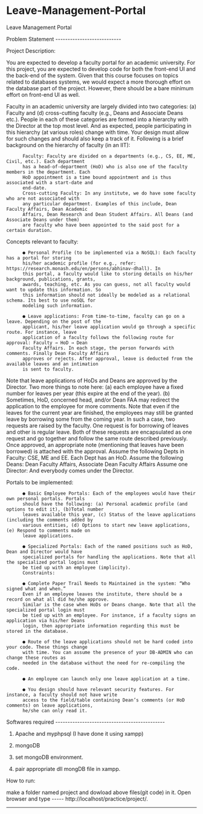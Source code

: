 # Leave-Management-Portal
Leave Management Portal

Problem Statement ---------------------------

Project Description:

You are expected to develop a faculty portal for an academic university. For this project, you are expected
to develop code for both the front-end UI and the back-end of the system. Given that this course focuses
on topics related to databases systems, we would expect a more thorough effort on the database part of
the project. However, there should be a bare minimum effort on front-end UI as well.

Faculty in an academic university are largely divided into two categories: (a) Faculty and (d) cross-cutting
faculty (e.g., Deans and Associate Deans etc.). People in each of these categories are formed into a
hierarchy with the Director at the top most level. And as expected, people participating in this hierarchy
(at various roles) change with time. Your design must allow for such changes and should also keep a track
of it. Following is a brief background on the hierarchy of faculty (in an IIT):

          Faculty: Faculty are divided on a departments (e.g., CS, EE, ME, Civil, etc.). Each department
          has a head-of-department (HoD) who is also one of the faculty members in the department. Each
          HoD appointment is a time bound appointment and is thus associated with a start-date and
          end-date.
          Cross-cutting Faculty: In any institute, we do have some faculty who are not associated with
          any particular department. Examples of this include, Dean Faculty Affairs, Dean Academic
          Affairs, Dean Research and Dean Student Affairs. All Deans (and Associate Deans under them)
          are faculty who have been appointed to the said post for a certain duration.
          
Concepts relevant to faculty:

          ● Personal Profile (to be implemented via a NoSQL): Each faculty has a portal for storing
          his/her academic profile (for e.g., refer: https://research.monash.edu/en/persons/abhinav-dhall). In
          this portal, a faculty would like to storing details on his/her background, publications, grants,
          awards, teaching, etc. As you can guess, not all faculty would want to update this information. So
          this information should not ideally be modeled as a relational schema. Its best to use noSQL for
          modeling such information.
          
          ● Leave applications: From time-to-time, faculty can go on a leave. Depending on the post of the
          applicant, his/her leave application would go through a specific route. For instance, leave
          application of a faculty follows the following route for approval: Faculty → HoD → Dean
          Faculty Affairs. In each stage, the person forwards with comments. Finally Dean Faculty Affairs
          approves or rejects. After approval, leave is deducted from the available leaves and an intimation
          is sent to faculty.
          
Note that leave applications of HoDs and Deans are approved by the Director. Two more
things to note here: (a) each employee have a fixed number for leaves per year (this expire at the
end of the year). (b) Sometimes, HoD, concerned head, and/or Dean FAA may redirect the
application to the employee for more comments. Note that even if the leaves for the current year
are finished, the employees may still be granted leave by borrowing some from the coming year.
In such a case, two requests are raised by the faculty. One request is for borrowing of leaves and
other is regular leave. Both of these requests are encapsulated as one request and go together and
follow the same route described previously. Once approved, an appropriate note (mentioning that
leaves have been borrowed) is attached with the approval.
Assume the following Depts in Faculty: CSE, ME and EE. Each Dept has an HoD.
Assume the following Deans: Dean Faculty Affairs, Associate Dean Faculty Affairs
Assume one Director: And everybody comes under the Director.

Portals to be implemented:

          ● Basic Employee Portals: Each of the employees would have their own personal portals. Portals
          should have the following: (a) Personal academic profile (and options to edit it), (b)Total number
          leaves available this year, (c) Status of the leave applications (including the comments added by
          various entities, (d) Options to start new leave applications, (e) Respond to comments made on
          leave applications.
          
          ● Specialized Portals: Each of the named positions such as HoD, Dean and Director would have
          specialized portals for handling the applications. Note that all the specialized portal logins must
          be tied up with an employee (implicity).
          Constraints:
          
          ● Complete Paper Trail Needs to Maintained in the system: “Who signed what and when.”
          Even if an employee leaves the institute, there should be a record on what all did he/she approve.
          Similar is the case when HoDs or Deans change. Note that all the specialized portal login must
          be tied up with an employee. For instance, if a faculty signs an application via his/her Deans
          login, then appropriate information regarding this must be stored in the database.
          
          ● Route of the leave applications should not be hard coded into your code. These things change
          with time. You can assume the presence of your DB-ADMIN who can change these routes as
          needed in the database without the need for re-compiling the code.
          
          ● An employee can launch only one leave application at a time.
          
          ● You design should have relevant security features. For instance, a faculty should not have write
          access to the field/table containing Dean’s comments (or HoD comments) on leave applications,
          he/she can only read it.
          
   Softwares required ---------------------------------------------
   1. Apache and myphpsql (I have done it using xampp)
   2. mongoDB
   
   3. set mongoDB environment.
   4. pair appropriate dll mongDB file in xampp.
   
   How to run:
   
   make a folder named project and dowload above files(git code) in it.
   Open browser and type ----- http://localhost/practice/project/.
   
   -----------------------------------------------------------------------
